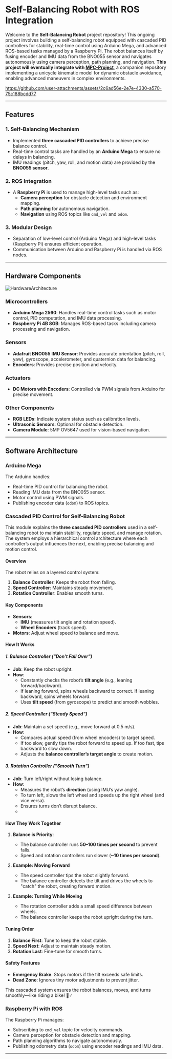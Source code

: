 # Self-Balancing Robot with ROS Integration

Welcome to the **Self-Balancing Robot** project repository! This ongoing project involves building a self-balancing robot equipped with cascaded PID controllers for stability, real-time control using Arduino Mega, and advanced ROS-based tasks managed by a Raspberry Pi. The robot balances itself by fusing encoder and IMU data from the BNO055 sensor and navigates autonomously using camera perception, path planning, and navigation. **This project will eventually integrate with  [MPC-Project](https://github.com/AbhishekMandapmalvi/MPC-Project/blob/main/README.md)**, a companion repository implementing a unicycle kinematic model for dynamic obstacle avoidance, enabling advanced maneuvers in complex environments.


https://github.com/user-attachments/assets/2c6ad56e-2e7e-4330-a570-75c188bcdd77

---

## Features

### 1. Self-Balancing Mechanism
- Implemented **three cascaded PID controllers** to achieve precise balance control.
- Real-time control tasks are handled by an **Arduino Mega** to ensure no delays in balancing.
- IMU readings (pitch, yaw, roll, and motion data) are provided by the **BNO055 sensor**.

### 2. ROS Integration
- A **Raspberry Pi** is used to manage high-level tasks such as:
  - **Camera perception** for obstacle detection and environment mapping.
  - **Path planning** for autonomous navigation.
  - **Navigation** using ROS topics like `cmd_vel` and `odom`.

### 3. Modular Design
- Separation of low-level control (Arduino Mega) and high-level tasks (Raspberry Pi) ensures efficient operation.
- Communication between Arduino and Raspberry Pi is handled via ROS nodes.

---

## Hardware Components
![HardwareArchitecture](https://github.com/user-attachments/assets/ec29643a-c434-4a69-9cc2-6997e8ace3db)

### Microcontrollers
- **Arduino Mega 2560**: Handles real-time control tasks such as motor control, PID computation, and IMU data processing.
- **Raspberry Pi 4B 8GB**: Manages ROS-based tasks including camera processing and navigation.

### Sensors
- **Adafruit BNO055 IMU Sensor**: Provides accurate orientation (pitch, roll, yaw), gyroscope, accelerometer, and quaternion data for balancing.
- **Encoders**: Provides precise position and velocity.

### Actuators
- **DC Motors with Encoders**: Controlled via PWM signals from Arduino for precise movement.

### Other Components
- **RGB LEDs**: Indicate system status such as calibration levels.
- **Ultrasonic Sensors**: Optional for obstacle detection.
- **Camera Module**: 5MP OV5647 used for vision-based navigation.

---

## Software Architecture

### Arduino Mega
The Arduino handles:
- Real-time PID control for balancing the robot.
- Reading IMU data from the BNO055 sensor.
- Motor control using PWM signals.
- Publishing encoder data (`odom`) to ROS topics.

### Cascaded PID Control for Self-Balancing Robot  

This module explains the **three cascaded PID controllers** used in a self-balancing robot to maintain stability, regulate speed, and manage rotation. The system employs a hierarchical control architecture where each controller’s output influences the next, enabling precise balancing and motion control.  

#### Overview  
The robot relies on a layered control system:  
1. **Balance Controller**: Keeps the robot from falling.  
2. **Speed Controller**: Maintains steady movement.  
3. **Rotation Controller**: Enables smooth turns.  

#### Key Components  
- **Sensors**:  
  - **IMU** (measures tilt angle and rotation speed).  
  - **Wheel Encoders** (track speed).  
- **Motors**: Adjust wheel speed to balance and move.  

#### How It Works  

##### 1. Balance Controller ("Don’t Fall Over")  
- **Job**: Keep the robot upright.  
- **How**:  
  - Constantly checks the robot’s **tilt angle** (e.g., leaning forward/backward).  
  - If leaning forward, spins wheels backward to correct. If leaning backward, spins wheels forward.  
  - Uses **tilt speed** (from gyroscope) to predict and smooth wobbles.  

##### 2. Speed Controller ("Steady Speed")  
- **Job**: Maintain a set speed (e.g., move forward at 0.5 m/s).  
- **How**:  
  - Compares actual speed (from wheel encoders) to target speed.  
  - If too slow, gently tips the robot forward to speed up. If too fast, tips backward to slow down.  
  - Adjusts the **balance controller’s target angle** to create motion.  

##### 3. Rotation Controller ("Smooth Turn")  
- **Job**: Turn left/right without losing balance.  
- **How**:  
  - Measures the robot’s **direction** (using IMU’s yaw angle).  
  - To turn left, slows the left wheel and speeds up the right wheel (and vice versa).  
  - Ensures turns don’t disrupt balance.
  - 
#### How They Work Together  
1. **Balance is Priority**:  
   - The balance controller runs **50–100 times per second** to prevent falls.  
   - Speed and rotation controllers run slower (**~10 times per second**).  

2. **Example: Moving Forward**  
   - The speed controller tips the robot slightly forward.  
   - The balance controller detects the tilt and drives the wheels to "catch" the robot, creating forward motion.  

3. **Example: Turning While Moving**  
   - The rotation controller adds a small speed difference between wheels.  
   - The balance controller keeps the robot upright during the turn.  

#### Tuning Order  
1. **Balance First**: Tune to keep the robot stable.  
2. **Speed Next**: Adjust to maintain steady motion.  
3. **Rotation Last**: Fine-tune for smooth turns.
   
#### Safety Features  
- **Emergency Brake**: Stops motors if the tilt exceeds safe limits.  
- **Dead Zone**: Ignores tiny motor adjustments to prevent jitter.  

This cascaded system ensures the robot balances, moves, and turns smoothly—like riding a bike! 🚴♂️ 

### Raspberry Pi with ROS
The Raspberry Pi manages:
- Subscribing to `cmd_vel` topic for velocity commands.
- Camera perception for obstacle detection and mapping.
- Path planning algorithms to navigate autonomously.
- Publishing odometry data (`odom`) using encoder readings and IMU data.

---
